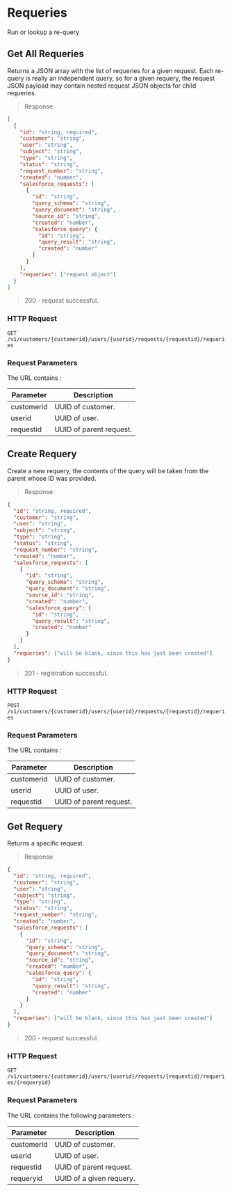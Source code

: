 # Requeries

Run or lookup a re-query

## Get All Requeries

Returns a JSON array with the list of requeries for a given request. Each re-query is really an independent query, so for a given requery, the request JSON payload may contain nested request JSON objects for child requeries.

> Response

```json
[
  {
    "id": "string, required",
    "customer": "string",
    "user": "string",
    "subject": "string",
    "type": "string",
    "status": "string",
    "request_number": "string",
    "created": "number",
    "salesforce_requests": [
      {
        "id": "string",
        "query_schema": "string",
        "query_document": "string",
        "source_id": "string",
        "created": "number",
        "salesforce_query": {
          "id": "string",
          "query_result": "string",
          "created": "number"
        }
      }
    ],
    "requeries": ["request object"]
  }
]
```

> 200 - request successful.

### HTTP Request

`GET /v1/customers/{customerid}/users/{userid}/requests/{requestid}/requeries`

### Request Parameters

The URL contains :

| Parameter  | Description             |
| ---------- | ----------------------- |
| customerid | UUID of customer.       |
| userid     | UUID of user.           |
| requestid  | UUID of parent request. |

## Create Requery

Create a new requery, the contents of the query will be taken from the parent whose ID was provided.

> Response

```json
{
  "id": "string, required",
  "customer": "string",
  "user": "string",
  "subject": "string",
  "type": "string",
  "status": "string",
  "request_number": "string",
  "created": "number",
  "salesforce_requests": [
    {
      "id": "string",
      "query_schema": "string",
      "query_document": "string",
      "source_id": "string",
      "created": "number",
      "salesforce_query": {
        "id": "string",
        "query_result": "string",
        "created": "number"
      }
    }
  ],
  "requeries": ["will be blank, since this has just been created"]
}
```

> 201 - registration successful.

### HTTP Request

`POST /v1/customers/{customerid}/users/{userid}/requests/{requestid}/requeries`

### Request Parameters

The URL contains :

| Parameter  | Description             |
| ---------- | ----------------------- |
| customerid | UUID of customer.       |
| userid     | UUID of user.           |
| requestid  | UUID of parent request. |

## Get Requery

Returns a specific request.

> Response

```json
{
  "id": "string, required",
  "customer": "string",
  "user": "string",
  "subject": "string",
  "type": "string",
  "status": "string",
  "request_number": "string",
  "created": "number",
  "salesforce_requests": [
    {
      "id": "string",
      "query_schema": "string",
      "query_document": "string",
      "source_id": "string",
      "created": "number",
      "salesforce_query": {
        "id": "string",
        "query_result": "string",
        "created": "number"
      }
    }
  ],
  "requeries": ["will be blank, since this has just been created"]
}
```

> 200 - request successful.

### HTTP Request

`GET /v1/customers/{customerid}/users/{userid}/requests/{requestid}/requeries/{requeryid}`

### Request Parameters

The URL contains the following parameters :

| Parameter  | Description              |
| ---------- | ------------------------ |
| customerid | UUID of customer.        |
| userid     | UUID of user.            |
| requestid  | UUID of parent request.  |
| requeryid  | UUID of a given requery. |
